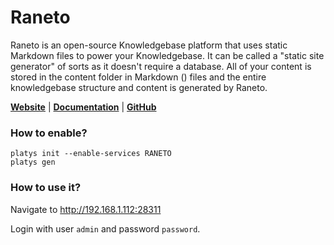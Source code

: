 # Raneto

Raneto is an open-source Knowledgebase platform that uses static Markdown files to power your Knowledgebase. It can be called a "static site generator" of sorts as it doesn't require a database. All of your content is stored in the content folder in Markdown () files and the entire knowledgebase structure and content is generated by Raneto.

**[Website](https://raneto.com/)** | **[Documentation](https://docs.raneto.com/)** | **[GitHub](https://github.com/ryanlelek/Raneto)**

### How to enable?

```
platys init --enable-services RANETO
platys gen
```

### How to use it?

Navigate to <http://192.168.1.112:28311> 

Login with user `admin` and password `password`. 

